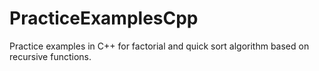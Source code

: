 # PracticeExamplesCpp

Practice examples in C++ for factorial and quick sort algorithm based on recursive functions.
